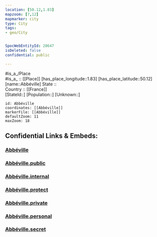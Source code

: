 ```yaml
---
location: [50.12,1.83] 
mapzoom: [7,12] 
mapmarker: city 
type: City
tags:
- geo/City


SpocWebEntityId: 28647
isDeleted: false
confidential: public

---
```

#is_a_/Place  
#is_a_ :: [[Place]] 
[has_place_longitude::1.83] 
[has_place_latitude::50.12] 
[name::Abbéville] 
State ::  
Country :: [[France]]  
[StateId::] 
[Population::] 
[Unknown::] 


```leaflet
id: Abbéville
coordinates: [[Abbéville]] 
markerFile: [[Abbéville]] 
defaultZoom: 11 
maxZoom: 18
```


## Confidential Links & Embeds: 

### [Abbéville](/_Standards/Earth/Continent/Europe/Europe~West/France/regions~France/Hauts-de-France/departments~Hauts-de-France/Somme/communes~Somme/Abbeville/cities~Abbeville/Abbéville.md) 

### [Abbéville.public](/_public/Earth/Continent/Europe/Europe~West/France/regions~France/Hauts-de-France/departments~Hauts-de-France/Somme/communes~Somme/Abbeville/cities~Abbeville/Abbéville.public.md) 

### [Abbéville.internal](/_internal/Earth/Continent/Europe/Europe~West/France/regions~France/Hauts-de-France/departments~Hauts-de-France/Somme/communes~Somme/Abbeville/cities~Abbeville/Abbéville.internal.md) 

### [Abbéville.protect](/_protect/Earth/Continent/Europe/Europe~West/France/regions~France/Hauts-de-France/departments~Hauts-de-France/Somme/communes~Somme/Abbeville/cities~Abbeville/Abbéville.protect.md) 

### [Abbéville.private](/_private/Earth/Continent/Europe/Europe~West/France/regions~France/Hauts-de-France/departments~Hauts-de-France/Somme/communes~Somme/Abbeville/cities~Abbeville/Abbéville.private.md) 

### [Abbéville.personal](/_personal/Earth/Continent/Europe/Europe~West/France/regions~France/Hauts-de-France/departments~Hauts-de-France/Somme/communes~Somme/Abbeville/cities~Abbeville/Abbéville.personal.md) 

### [Abbéville.secret](/_secret/Earth/Continent/Europe/Europe~West/France/regions~France/Hauts-de-France/departments~Hauts-de-France/Somme/communes~Somme/Abbeville/cities~Abbeville/Abbéville.secret.md)

